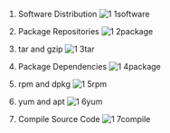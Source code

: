 1. Software Distribution
   ![1 1software](https://github.com/user-attachments/assets/05555b49-ae3e-44e3-bbd5-8e46d3f71d76)

2. Package Repositories
 ![1 2package](https://github.com/user-attachments/assets/be65526a-a530-4256-8035-e3c08b122aed)

3. tar and gzip
![1 3tar](https://github.com/user-attachments/assets/295b84ae-901d-43db-87d1-eb345bc295e2)

4. Package Dependencies
![1 4package](https://github.com/user-attachments/assets/52a53a05-5f9b-4c6d-ba8d-d02969357e63)
 5. rpm and dpkg
![1 5rpm](https://github.com/user-attachments/assets/d5818005-8111-4e24-ac79-78bb571301f3)

6. yum and apt
   ![1 6yum](https://github.com/user-attachments/assets/5ba744d0-772e-4e83-8746-209b8f3fffab)
7. Compile Source Code
   ![1 7compile](https://github.com/user-attachments/assets/0d5496d3-f6e1-4ceb-8f7b-9905c8ff30dc)

